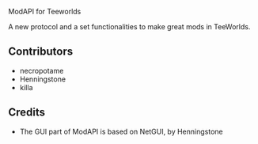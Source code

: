 ModAPI for Teeworlds

A new protocol and a set functionalities to make great mods in TeeWorlds.

## Contributors
* necropotame
* Henningstone
* killa

## Credits
* The GUI part of ModAPI is based on NetGUI, by Henningstone
